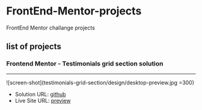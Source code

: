 # FrontEnd-Mentor-projects

 FrontEnd Mentor challange projects

## list of projects

### Frontend Mentor - Testimonials grid section solution

---

![screen-shot](testimonials-grid-section/design/desktop-preview.jpg =300)

- Solution URL: [github](https://github.com/MIU-cz/fem-testimonials-grid-section-main)
- Live Site URL: [preview](https://miu-cz.github.io/fem-testimonials-grid-section-main)
